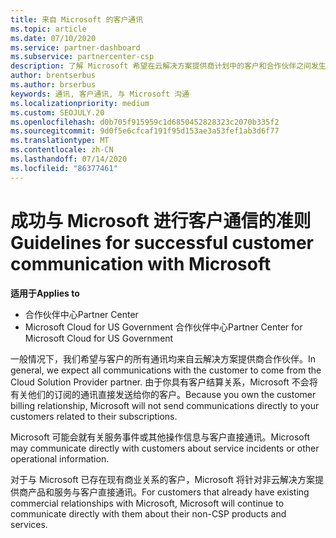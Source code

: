 ```yaml
---
title: 来自 Microsoft 的客户通讯
ms.topic: article
ms.date: 07/10/2020
ms.service: partner-dashboard
ms.subservice: partnercenter-csp
description: 了解 Microsoft 希望在云解决方案提供商计划中的客户和合作伙伴之间发生客户通信的方式。
author: brentserbus
ms.author: brserbus
keywords: 通讯, 客户通讯, 与 Microsoft 沟通
ms.localizationpriority: medium
ms.custom: SEOJULY.20
ms.openlocfilehash: d0b705f915959c1d6850452828323c2070b335f2
ms.sourcegitcommit: 9d0f5e6cfcaf191f95d153ae3a53fef1ab3d6f77
ms.translationtype: MT
ms.contentlocale: zh-CN
ms.lasthandoff: 07/14/2020
ms.locfileid: "86377461"
---
```

# <a name="guidelines-for-successful-customer-communication-with-microsoft"></a><span data-ttu-id="25915-104">成功与 Microsoft 进行客户通信的准则</span><span class="sxs-lookup"><span data-stu-id="25915-104">Guidelines for successful customer communication with Microsoft</span></span>

<span data-ttu-id="25915-105">**适用于**</span><span class="sxs-lookup"><span data-stu-id="25915-105">**Applies to**</span></span>

-  <span data-ttu-id="25915-106">合作伙伴中心</span><span class="sxs-lookup"><span data-stu-id="25915-106">Partner Center</span></span>
-  <span data-ttu-id="25915-107">Microsoft Cloud for US Government 合作伙伴中心</span><span class="sxs-lookup"><span data-stu-id="25915-107">Partner Center for Microsoft Cloud for US Government</span></span>

<span data-ttu-id="25915-108">一般情况下，我们希望与客户的所有通讯均来自云解决方案提供商合作伙伴。</span><span class="sxs-lookup"><span data-stu-id="25915-108">In general, we expect all communications with the customer to come from the Cloud Solution Provider partner.</span></span> <span data-ttu-id="25915-109">由于你具有客户结算关系，Microsoft 不会将有关他们的订阅的通讯直接发送给你的客户。</span><span class="sxs-lookup"><span data-stu-id="25915-109">Because you own the customer billing relationship, Microsoft will not send communications directly to your customers related to their subscriptions.</span></span>

<span data-ttu-id="25915-110">Microsoft 可能会就有关服务事件或其他操作信息与客户直接通讯。</span><span class="sxs-lookup"><span data-stu-id="25915-110">Microsoft may communicate directly with customers about service incidents or other operational information.</span></span>

<span data-ttu-id="25915-111">对于与 Microsoft 已存在现有商业关系的客户，Microsoft 将针对非云解决方案提供商产品和服务与客户直接通讯。</span><span class="sxs-lookup"><span data-stu-id="25915-111">For customers that already have existing commercial relationships with Microsoft, Microsoft will continue to communicate directly with them about their non-CSP products and services.</span></span>
